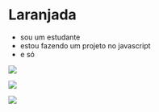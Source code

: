 # Laranjada
- sou um estudante
- estou fazendo um projeto no javascript
- e só
  
![](https://media.tenor.com/OEKe_ksX8j4AAAAi/cool-monkey.gif)

![](https://tenor.com/pt-BR/view/sukuna-baby-bald-oneteeth-teethles-gif-10217303311843321068)

![](https://tenor.com/pt-BR/view/demon-slayer-anime-gif-26804865)

